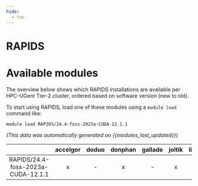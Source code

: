 ```yaml
---
hide:
  - toc
---
```


RAPIDS
======

# Available modules


The overview below shows which RAPIDS installations are available per HPC-UGent Tier-2 cluster, ordered based on software version (new to old).

To start using RAPIDS, load one of these modules using a `module load` command like:

```shell
module load RAPIDS/24.4-foss-2023a-CUDA-12.1.1
```

*(This data was automatically generated on {{modules_last_updated}})*  

| |accelgor|doduo|donphan|gallade|joltik|litleo|shinx|
| :---: | :---: | :---: | :---: | :---: | :---: | :---: | :---: |
|RAPIDS/24.4-foss-2023a-CUDA-12.1.1|x|-|x|-|x|x|-|
